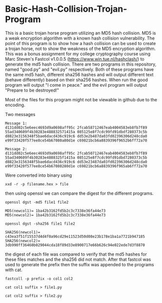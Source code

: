# Basic-Hash-Collision-Trojan-Program
This is a basic trojan horse program utilizing an MD5 hash collision. MD5 is a weak encryption algorithm with a known hash collision vulnerability. The point of this program is to show how a hash collision can be used to create a trojan horse, not to show the weakness of the MD5 encryption algorithm. This was a bonus assignment for my college cryptography course using Marc Steven's Fastcol v1.0.0.5 (https://www.win.tue.nl/hashclash/) to generate the md5 hash collision. There are two programs in this repository, named  "good.py" and "evil.py" respectively. Both of these programs have the same md5 hash, different sha256 hashes and will output different text (behave differently) based on their sha256 hashes. When run the good program will output "I come in peace." and the evil program will output "Prepare to be destroyed!"

Most of the files for this program might not be viewable in github due to the encoding. 


Two messages
```
Message 1:
d131dd02c5e6eec4693d9a0698aff95c 2fcab58712467eab4004583eb8fb7f89
55ad340609f4b30283e488832571415a 085125e8f7cdc99fd91dbdf280373c5b
d8823e3156348f5bae6dacd436c919c6 dd53e2b487da03fd02396306d248cda0
e99f33420f577ee8ce54b67080a80d1e c69821bcb6a8839396f9652b6ff72a70
```
```
Message 2:
d131dd02c5e6eec4693d9a0698aff95c 2fcab50712467eab4004583eb8fb7f89
55ad340609f4b30283e4888325f1415a 085125e8f7cdc99fd91dbd7280373c5b
d8823e3156348f5bae6dacd436c919c6 dd53e23487da03fd02396306d248cda0
e99f33420f577ee8ce54b67080280d1e c69821bcb6a8839396f965ab6ff72a70
```


Were converted into binary using

`xxd -r -p filename.hex > file`
  
then using openssl we can compare the digest for the different programs.

`openssl dgst -md5 file1 file2`
```
MD5(newcol1)= 1ba42b3162fd5b2c3c7338e36fa44e73
MD5(newcol2)= 1ba42b3162fd5b2c3c7338e36fa44e73
```
  
`openssl dgst -sha256 file1 file2`
```
SHA256(newcol1)= c43ea3f51f15537d4d4f0a96cd29e11523d50d08e23b178e1ba1a7721b947185
SHA256(newcol2)= 3db990ff36460b029044cda18f89d33e8900717e66b626c94e022ede7d3f8870
```
  
the digest of each file was compared to verify that the md5 hashes for these files matches and the sha256 did not match.
After that fastcol was used to generate the prefix then the suffix was appended to the programs with cat.

`fastcoll -p prefix -o col1 col2`
  
`cat col1 suffix > file1.py`
  
`cat col2 suffix > file2.py`
